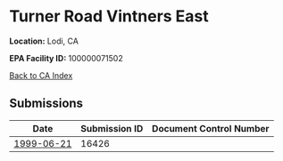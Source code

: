 # Turner Road Vintners East

**Location:** Lodi, CA

**EPA Facility ID:** 100000071502

[Back to CA Index](../../index.md)

## Submissions

| Date | Submission ID | Document Control Number |
|------|--------------|-------------------------|
| [1999-06-21](submissions/16426.md) | 16426 |  |
